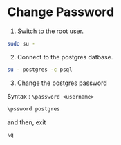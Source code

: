 # Change Password

1. Switch to the root user.

```bash
sudo su -
```

2. Connect to the postgres datbase.

```bash
su - postgres -c psql
```

3. Change the postgres password

Syntax : `\password <username>`

```bash
\pssword postgres
```

and then, exit

```bash
\q
```
